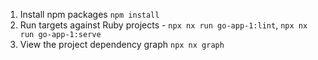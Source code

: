 1. Install npm packages `npm install`
2. Run targets against Ruby projects - `npx nx run go-app-1:lint`, `npx nx run go-app-1:serve`
3. View the project dependency graph `npx nx graph`
